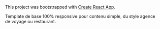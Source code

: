 This project was bootstrapped with [Create React App](https://github.com/facebook/create-react-app).


Template de base 100% responsive pour contenu simple, du style agence de voyage ou restaurant.